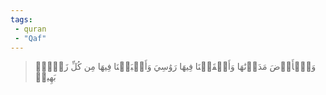 ```yaml
---
tags: 
 - quran 
 - "Qaf"
---
```


> وَٱلۡأَرۡضَ مَدَدۡنَٰهَا وَأَلۡقَيۡنَا فِيهَا رَوَٰسِيَ وَأَنۢبَتۡنَا فِيهَا مِن كُلِّ زَوۡجِۭ بَهِيجٖ
